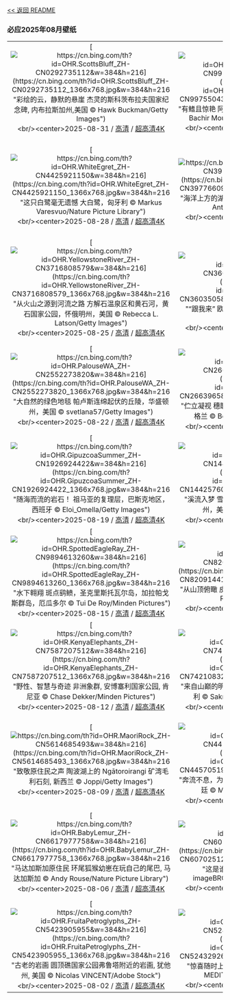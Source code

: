 [<< 返回 README](../../README.md)
### 必应2025年08月壁纸
||||
|:---:|:---:|:---:|
|[![https://cn.bing.com/th?id=OHR.ScottsBluff_ZH-CN0292735112&w=384&h=216](https://cn.bing.com/th?id=OHR.ScottsBluff_ZH-CN0292735112_1366x768.jpg&w=384&h=216 "彩绘的云，静默的悬崖&#10;杰灵的斯科茨布拉夫国家纪念碑‌, 内布拉斯加州,美国&#10;© Hawk Buckman/Getty Images")](https://cn.bing.com/search?q=%e6%96%af%e7%a7%91%e8%8c%a8%e5%b8%83%e6%8b%89%e5%a4%ab%e5%9b%bd%e5%ae%b6%e7%ba%aa%e5%bf%b5%e7%a2%91&form=hpcapt&mkt=zh-cn&filters=HpDate:"20250830_1600")<br/><center>2025-08-31 / [高清](https://cn.bing.com/th?id=OHR.ScottsBluff_ZH-CN0292735112_1920x1200.jpg&w=1920&h=1200) / [超高清4K](https://cn.bing.com/th?id=OHR.ScottsBluff_ZH-CN0292735112_UHD.jpg&w=3840&h=2160)<center/>|[![https://cn.bing.com/th?id=OHR.MaldivesWhaleShark_ZH-CN9975504316&w=384&h=216](https://cn.bing.com/th?id=OHR.MaldivesWhaleShark_ZH-CN9975504316_1366x768.jpg&w=384&h=216 "有鳍且惊艳&#10;阿里夫达鲁环礁海岸的鲸鲨, 马尔代夫&#10;© Bachir Moukarzel/Amazing Aerial Agency")](https://cn.bing.com/search?q=%e5%9b%bd%e9%99%85%e9%b2%b8%e9%b2%a8%e6%97%a5&form=hpcapt&mkt=zh-cn&filters=HpDate:"20250829_1600")<br/><center>2025-08-30 / [高清](https://cn.bing.com/th?id=OHR.MaldivesWhaleShark_ZH-CN9975504316_1920x1200.jpg&w=1920&h=1200) / [超高清4K](https://cn.bing.com/th?id=OHR.MaldivesWhaleShark_ZH-CN9975504316_UHD.jpg&w=3840&h=2160)<center/>|[![https://cn.bing.com/th?id=OHR.PlazaMayor_ZH-CN4576498488&w=384&h=216](https://cn.bing.com/th?id=OHR.PlazaMayor_ZH-CN4576498488_1366x768.jpg&w=384&h=216 "网格的心脏&#10;马约尔广场鸟瞰图, 马德里, 西班牙&#10;© AirPano LLC/Amazing Aerial Agency")](https://cn.bing.com/search?q=%e9%a9%ac%e5%be%b7%e9%87%8c%e9%a9%ac%e7%ba%a6%e5%b0%94%e5%b9%bf%e5%9c%ba&form=hpcapt&mkt=zh-cn&filters=HpDate:"20250828_1600")<br/><center>2025-08-29 / [高清](https://cn.bing.com/th?id=OHR.PlazaMayor_ZH-CN4576498488_1920x1200.jpg&w=1920&h=1200) / [超高清4K](https://cn.bing.com/th?id=OHR.PlazaMayor_ZH-CN4576498488_UHD.jpg&w=3840&h=2160)<center/>|
|[![https://cn.bing.com/th?id=OHR.WhiteEgret_ZH-CN4425921150&w=384&h=216](https://cn.bing.com/th?id=OHR.WhiteEgret_ZH-CN4425921150_1366x768.jpg&w=384&h=216 "这只白鹭毫无遗憾&#10;大白鹭，匈牙利&#10;© Markus Varesvuo/Nature Picture Library")](https://cn.bing.com/search?q=%e5%a4%a7%e7%99%bd%e9%b9%ad&form=hpcapt&mkt=zh-cn&filters=HpDate:"20250827_1600")<br/><center>2025-08-28 / [高清](https://cn.bing.com/th?id=OHR.WhiteEgret_ZH-CN4425921150_1920x1200.jpg&w=1920&h=1200) / [超高清4K](https://cn.bing.com/th?id=OHR.WhiteEgret_ZH-CN4425921150_UHD.jpg&w=3840&h=2160)<center/>|[![https://cn.bing.com/th?id=OHR.FaroeLake_ZH-CN3977660997&w=384&h=216](https://cn.bing.com/th?id=OHR.FaroeLake_ZH-CN3977660997_1366x768.jpg&w=384&h=216 "海洋上方的湖泊&#10;瑟沃格湖，瓦加尔岛，法罗群岛&#10;© Anton Petrus/Getty Images")](https://cn.bing.com/search?q=%e7%91%9f%e6%b2%83%e6%a0%bc%e6%b9%96&form=hpcapt&mkt=zh-cn&filters=HpDate:"20250826_1600")<br/><center>2025-08-27 / [高清](https://cn.bing.com/th?id=OHR.FaroeLake_ZH-CN3977660997_1920x1200.jpg&w=1920&h=1200) / [超高清4K](https://cn.bing.com/th?id=OHR.FaroeLake_ZH-CN3977660997_UHD.jpg&w=3840&h=2160)<center/>|[![https://cn.bing.com/th?id=OHR.TrulliHouses_ZH-CN3856452406&w=384&h=216](https://cn.bing.com/th?id=OHR.TrulliHouses_ZH-CN3856452406_1366x768.jpg&w=384&h=216 "一座非凡的特鲁洛小镇&#10;阿尔贝罗贝洛的特鲁洛建筑，普利亚大区，意大利&#10;© Feng Wei Photography/Getty Images")](https://cn.bing.com/search?q=%e9%98%bf%e5%b0%94%e8%b4%9d%e7%bd%97%e8%b4%9d%e6%b4%9b&form=hpcapt&mkt=zh-cn&filters=HpDate:"20250825_1600")<br/><center>2025-08-26 / [高清](https://cn.bing.com/th?id=OHR.TrulliHouses_ZH-CN3856452406_1920x1200.jpg&w=1920&h=1200) / [超高清4K](https://cn.bing.com/th?id=OHR.TrulliHouses_ZH-CN3856452406_UHD.jpg&w=3840&h=2160)<center/>|
|[![https://cn.bing.com/th?id=OHR.YellowstoneRiver_ZH-CN3716808579&w=384&h=216](https://cn.bing.com/th?id=OHR.YellowstoneRiver_ZH-CN3716808579_1366x768.jpg&w=384&h=216 "从火山之源到河流之路&#10;方解石温泉区和黄石河，黄石国家公园，怀俄明州，美国&#10;© Rebecca L. Latson/Getty Images")](https://cn.bing.com/search?q=%e9%bb%84%e7%9f%b3%e6%b2%b3&form=hpcapt&mkt=zh-cn&filters=HpDate:"20250824_1600")<br/><center>2025-08-25 / [高清](https://cn.bing.com/th?id=OHR.YellowstoneRiver_ZH-CN3716808579_1920x1200.jpg&w=1920&h=1200) / [超高清4K](https://cn.bing.com/th?id=OHR.YellowstoneRiver_ZH-CN3716808579_UHD.jpg&w=3840&h=2160)<center/>|[![https://cn.bing.com/th?id=OHR.CervusDama_ZH-CN3603505811&w=384&h=216](https://cn.bing.com/th?id=OHR.CervusDama_ZH-CN3603505811_1366x768.jpg&w=384&h=216 "“跟我来”&#10;欧洲黇鹿‌，英格兰&#10;© Enrique Aguirre Aves/Getty Images")](https://cn.bing.com/search?q=%e6%ac%a7%e6%b4%b2%e9%bb%87%e9%b9%bf%e2%80%8c&form=hpcapt&mkt=zh-cn&filters=HpDate:"20250823_1600")<br/><center>2025-08-24 / [高清](https://cn.bing.com/th?id=OHR.CervusDama_ZH-CN3603505811_1920x1200.jpg&w=1920&h=1200) / [超高清4K](https://cn.bing.com/th?id=OHR.CervusDama_ZH-CN3603505811_UHD.jpg&w=3840&h=2160)<center/>|[![https://cn.bing.com/th?id=OHR.ChushuY25_ZH-CN0495086720&w=384&h=216](https://cn.bing.com/th?id=OHR.ChushuY25_ZH-CN0495086720_1366x768.jpg&w=384&h=216 "彩林叠翠间的瀑布&#10;秋季九寨沟国家公园里的诺日朗瀑布, 四川省, 中国&#10;© tawatchaiprakobkit/Getty images")](https://cn.bing.com/search?q=%e8%af%ba%e6%97%a5%e6%9c%97%e7%80%91%e5%b8%83&form=hpcapt&mkt=zh-cn&filters=HpDate:"20250822_1600")<br/><center>2025-08-23 / [高清](https://cn.bing.com/th?id=OHR.ChushuY25_ZH-CN0495086720_1920x1200.jpg&w=1920&h=1200) / [超高清4K](https://cn.bing.com/th?id=OHR.ChushuY25_ZH-CN0495086720_UHD.jpg&w=3840&h=2160)<center/>|
|[![https://cn.bing.com/th?id=OHR.PalouseWA_ZH-CN2552273820&w=384&h=216](https://cn.bing.com/th?id=OHR.PalouseWA_ZH-CN2552273820_1366x768.jpg&w=384&h=216 "大自然的绿色地毯&#10;帕卢斯连绵起伏的丘陵，华盛顿州，美国&#10;© svetlana57/Getty Images")](https://cn.bing.com/search?q=%e5%b8%95%e5%8d%a2%e6%96%af%e5%9c%b0%e5%8c%ba&form=hpcapt&mkt=zh-cn&filters=HpDate:"20250821_1600")<br/><center>2025-08-22 / [高清](https://cn.bing.com/th?id=OHR.PalouseWA_ZH-CN2552273820_1920x1200.jpg&w=1920&h=1200) / [超高清4K](https://cn.bing.com/th?id=OHR.PalouseWA_ZH-CN2552273820_UHD.jpg&w=3840&h=2160)<center/>|[![https://cn.bing.com/th?id=OHR.WheatearBird_ZH-CN2663965839&w=384&h=216](https://cn.bing.com/th?id=OHR.WheatearBird_ZH-CN2663965839_1366x768.jpg&w=384&h=216 "伫立凝视&#10;穗䳭和盛开的帚石楠，峰区国家公园，英格兰&#10;© Ben Hall/Nature Picture Library")](https://cn.bing.com/search?q=%e7%a9%97%e4%b3%ad&form=hpcapt&mkt=zh-cn&filters=HpDate:"20250820_1600")<br/><center>2025-08-21 / [高清](https://cn.bing.com/th?id=OHR.WheatearBird_ZH-CN2663965839_1920x1200.jpg&w=1920&h=1200) / [超高清4K](https://cn.bing.com/th?id=OHR.WheatearBird_ZH-CN2663965839_UHD.jpg&w=3840&h=2160)<center/>|[![https://cn.bing.com/th?id=OHR.CitadelBonifacio_ZH-CN2130899430&w=384&h=216](https://cn.bing.com/th?id=OHR.CitadelBonifacio_ZH-CN2130899430_1366x768.jpg&w=384&h=216 "永恒的建筑&#10;博尼法乔城堡，科西嘉岛南部，法国&#10;© Marc Dozier/Getty Images")](https://cn.bing.com/search?q=%e5%8d%9a%e5%b0%bc%e6%b3%95%e4%b9%94&form=hpcapt&mkt=zh-cn&filters=HpDate:"20250819_1600")<br/><center>2025-08-20 / [高清](https://cn.bing.com/th?id=OHR.CitadelBonifacio_ZH-CN2130899430_1920x1200.jpg&w=1920&h=1200) / [超高清4K](https://cn.bing.com/th?id=OHR.CitadelBonifacio_ZH-CN2130899430_UHD.jpg&w=3840&h=2160)<center/>|
|[![https://cn.bing.com/th?id=OHR.GipuzcoaSummer_ZH-CN1926924422&w=384&h=216](https://cn.bing.com/th?id=OHR.GipuzcoaSummer_ZH-CN1926924422_1366x768.jpg&w=384&h=216 "随海而流的岩石！&#10;祖马亚的复理层，巴斯克地区，西班牙&#10;© Eloi_Omella/Getty Images")](https://cn.bing.com/search?q=%e8%a5%bf%e7%8f%ad%e7%89%99%e7%a5%96%e9%a9%ac%e4%ba%9a%e7%9a%84%e5%a4%8d%e7%90%86%e7%9f%b3&form=hpcapt&mkt=zh-cn&filters=HpDate:"20250818_1600")<br/><center>2025-08-19 / [高清](https://cn.bing.com/th?id=OHR.GipuzcoaSummer_ZH-CN1926924422_1920x1200.jpg&w=1920&h=1200) / [超高清4K](https://cn.bing.com/th?id=OHR.GipuzcoaSummer_ZH-CN1926924422_UHD.jpg&w=3840&h=2160)<center/>|[![https://cn.bing.com/th?id=OHR.AvalancheLake_ZH-CN1442576083&w=384&h=216](https://cn.bing.com/th?id=OHR.AvalancheLake_ZH-CN1442576083_1366x768.jpg&w=384&h=216 "溪流入梦&#10;雪崩湖步道，阿迪朗达克高峰区，纽约州，美国&#10;© Posnov/Getty Images")](https://cn.bing.com/search?q=%e7%ba%bd%e7%ba%a6%e5%b7%9e%e9%9b%aa%e5%b4%a9%e6%b9%96&form=hpcapt&mkt=zh-cn&filters=HpDate:"20250817_1600")<br/><center>2025-08-18 / [高清](https://cn.bing.com/th?id=OHR.AvalancheLake_ZH-CN1442576083_1920x1200.jpg&w=1920&h=1200) / [超高清4K](https://cn.bing.com/th?id=OHR.AvalancheLake_ZH-CN1442576083_UHD.jpg&w=3840&h=2160)<center/>|[![https://cn.bing.com/th?id=OHR.ColorfulBeehives_ZH-CN0180195770&w=384&h=216](https://cn.bing.com/th?id=OHR.ColorfulBeehives_ZH-CN0180195770_1366x768.jpg&w=384&h=216 "成为改变的一“蜂”&#10;色彩斑斓的蜂巢, 意大利&#10;© Roberto Caucino/Shutterstock")](https://cn.bing.com/search?q=%e8%9c%9c%e8%9c%82&form=hpcapt&mkt=zh-cn&filters=HpDate:"20250815_1600")<br/><center>2025-08-16 / [高清](https://cn.bing.com/th?id=OHR.ColorfulBeehives_ZH-CN0180195770_1920x1200.jpg&w=1920&h=1200) / [超高清4K](https://cn.bing.com/th?id=OHR.ColorfulBeehives_ZH-CN0180195770_UHD.jpg&w=3840&h=2160)<center/>|
|[![https://cn.bing.com/th?id=OHR.SpottedEagleRay_ZH-CN9894613260&w=384&h=216](https://cn.bing.com/th?id=OHR.SpottedEagleRay_ZH-CN9894613260_1366x768.jpg&w=384&h=216 "水下翱翔&#10;斑点鹞鲼，圣克里斯托瓦尔岛‌，‌加拉帕戈斯群岛，厄瓜多尔&#10;© Tui De Roy/Minden Pictures")](https://cn.bing.com/search?q=%e6%96%91%e7%82%b9%e9%b9%9e%e9%b2%bc&form=hpcapt&mkt=zh-cn&filters=HpDate:"20250814_1600")<br/><center>2025-08-15 / [高清](https://cn.bing.com/th?id=OHR.SpottedEagleRay_ZH-CN9894613260_1920x1200.jpg&w=1920&h=1200) / [超高清4K](https://cn.bing.com/th?id=OHR.SpottedEagleRay_ZH-CN9894613260_UHD.jpg&w=3840&h=2160)<center/>|[![https://cn.bing.com/th?id=OHR.PizNairPeak_ZH-CN8209144138&w=384&h=216](https://cn.bing.com/th?id=OHR.PizNairPeak_ZH-CN8209144138_1366x768.jpg&w=384&h=216 "从山顶俯瞰&#10;皮兹奈尔山缆车站, 格劳宾登州, 瑞士&#10;© Roberto Moiola/Alamy")](https://cn.bing.com/search?q=%e5%a5%88%e5%b0%94%e5%b3%b0&form=hpcapt&mkt=zh-cn&filters=HpDate:"20250813_1600")<br/><center>2025-08-14 / [高清](https://cn.bing.com/th?id=OHR.PizNairPeak_ZH-CN8209144138_1920x1200.jpg&w=1920&h=1200) / [超高清4K](https://cn.bing.com/th?id=OHR.PizNairPeak_ZH-CN8209144138_UHD.jpg&w=3840&h=2160)<center/>|[![https://cn.bing.com/th?id=OHR.CoronaArch_ZH-CN5406267193&w=384&h=216](https://cn.bing.com/th?id=OHR.CoronaArch_ZH-CN5406267193_1366x768.jpg&w=384&h=216 "地球的公开秘密&#10;一名男子从摩押附近的科罗纳拱门索降, 美国&#10;© Grant Ordelheide/TANDEM Stills + Motion")](https://cn.bing.com/search?q=%e5%a4%a9%e7%84%b6%e6%8b%b1%e9%97%a8&form=hpcapt&mkt=zh-cn&filters=HpDate:"20250812_1600")<br/><center>2025-08-13 / [高清](https://cn.bing.com/th?id=OHR.CoronaArch_ZH-CN5406267193_1920x1200.jpg&w=1920&h=1200) / [超高清4K](https://cn.bing.com/th?id=OHR.CoronaArch_ZH-CN5406267193_UHD.jpg&w=3840&h=2160)<center/>|
|[![https://cn.bing.com/th?id=OHR.KenyaElephants_ZH-CN7587207512&w=384&h=216](https://cn.bing.com/th?id=OHR.KenyaElephants_ZH-CN7587207512_1366x768.jpg&w=384&h=216 "野性、智慧与奇迹&#10;非洲象群, 安博塞利国家公园, 肯尼亚&#10;© Chase Dekker/Minden Pictures")](https://cn.bing.com/search?q=%e4%b8%96%e7%95%8c%e5%a4%a7%e8%b1%a1%e6%97%a5&form=hpcapt&mkt=zh-cn&filters=HpDate:"20250811_1600")<br/><center>2025-08-12 / [高清](https://cn.bing.com/th?id=OHR.KenyaElephants_ZH-CN7587207512_1920x1200.jpg&w=1920&h=1200) / [超高清4K](https://cn.bing.com/th?id=OHR.KenyaElephants_ZH-CN7587207512_UHD.jpg&w=3840&h=2160)<center/>|[![https://cn.bing.com/th?id=OHR.SantaMaddalena_ZH-CN7421083295&w=384&h=216](https://cn.bing.com/th?id=OHR.SantaMaddalena_ZH-CN7421083295_1366x768.jpg&w=384&h=216 "来自山巅的明信片&#10;圣玛格达莱娜, 多洛米蒂山, 意大利&#10;© Sakrapee Nopparat/Getty Images")](https://cn.bing.com/search?q=%e6%84%8f%e5%a4%a7%e5%88%a9%e5%a4%9a%e6%b4%9b%e7%b1%b3%e8%92%82%e5%b1%b1&form=hpcapt&mkt=zh-cn&filters=HpDate:"20250810_1600")<br/><center>2025-08-11 / [高清](https://cn.bing.com/th?id=OHR.SantaMaddalena_ZH-CN7421083295_1920x1200.jpg&w=1920&h=1200) / [超高清4K](https://cn.bing.com/th?id=OHR.SantaMaddalena_ZH-CN7421083295_UHD.jpg&w=3840&h=2160)<center/>|[![https://cn.bing.com/th?id=OHR.LionessKenya_ZH-CN6791029673&w=384&h=216](https://cn.bing.com/th?id=OHR.LionessKenya_ZH-CN6791029673_1366x768.jpg&w=384&h=216 "为正义怒吼&#10;马赛马拉国家保护区的雌狮,肯尼亚&#10;© Tandem Stock/Adobe Stock")](https://cn.bing.com/search?q=%e4%b8%96%e7%95%8c%e7%8b%ae%e5%ad%90%e6%97%a5&form=hpcapt&mkt=zh-cn&filters=HpDate:"20250809_1600")<br/><center>2025-08-10 / [高清](https://cn.bing.com/th?id=OHR.LionessKenya_ZH-CN6791029673_1920x1200.jpg&w=1920&h=1200) / [超高清4K](https://cn.bing.com/th?id=OHR.LionessKenya_ZH-CN6791029673_UHD.jpg&w=3840&h=2160)<center/>|
|[![https://cn.bing.com/th?id=OHR.MaoriRock_ZH-CN5614685493&w=384&h=216](https://cn.bing.com/th?id=OHR.MaoriRock_ZH-CN5614685493_1366x768.jpg&w=384&h=216 "致敬原住民之声&#10;陶波湖上的 Ngātoroirangi 矿湾毛利石刻, 新西兰&#10;© Joppi/Getty Images")](https://cn.bing.com/search?q=%e4%b8%96%e7%95%8c%e5%9c%9f%e8%91%97%e4%ba%ba%e6%b0%91%e5%9b%bd%e9%99%85%e6%97%a5&form=hpcapt&mkt=zh-cn&filters=HpDate:"20250808_1600")<br/><center>2025-08-09 / [高清](https://cn.bing.com/th?id=OHR.MaoriRock_ZH-CN5614685493_1920x1200.jpg&w=1920&h=1200) / [超高清4K](https://cn.bing.com/th?id=OHR.MaoriRock_ZH-CN5614685493_UHD.jpg&w=3840&h=2160)<center/>|[![https://cn.bing.com/th?id=OHR.IguazuArgentina_ZH-CN4457051931&w=384&h=216](https://cn.bing.com/th?id=OHR.IguazuArgentina_ZH-CN4457051931_1366x768.jpg&w=384&h=216 "奔流不息，为你为我&#10;伊瓜苏瀑布的三火枪瀑布, 阿根廷&#10;© Mark Meredith/Getty Images")](https://cn.bing.com/search?q=%e4%bc%8a%e7%93%9c%e8%8b%8f%e7%80%91%e5%b8%83+%e9%98%bf%e6%a0%b9%e5%bb%b7+%e5%b7%b4%e8%a5%bf&form=hpcapt&mkt=zh-cn&filters=HpDate:"20250807_1600")<br/><center>2025-08-08 / [高清](https://cn.bing.com/th?id=OHR.IguazuArgentina_ZH-CN4457051931_1920x1200.jpg&w=1920&h=1200) / [超高清4K](https://cn.bing.com/th?id=OHR.IguazuArgentina_ZH-CN4457051931_UHD.jpg&w=3840&h=2160)<center/>|[![https://cn.bing.com/th?id=OHR.GasparillaLight_ZH-CN6855683859&w=384&h=216](https://cn.bing.com/th?id=OHR.GasparillaLight_ZH-CN6855683859_1366x768.jpg&w=384&h=216 "海岸的密码&#10;加斯帕里拉岛灯塔后导标灯, 博卡格兰德, 佛罗里达州, 美国&#10;© Wiltser/Getty Images")](https://cn.bing.com/search?q=%e7%be%8e%e5%9b%bd%e5%9b%bd%e5%ae%b6%e7%81%af%e5%a1%94%e6%97%a5&form=hpcapt&mkt=zh-cn&filters=HpDate:"20250806_1600")<br/><center>2025-08-07 / [高清](https://cn.bing.com/th?id=OHR.GasparillaLight_ZH-CN6855683859_1920x1200.jpg&w=1920&h=1200) / [超高清4K](https://cn.bing.com/th?id=OHR.GasparillaLight_ZH-CN6855683859_UHD.jpg&w=3840&h=2160)<center/>|
|[![https://cn.bing.com/th?id=OHR.BabyLemur_ZH-CN6617977758&w=384&h=216](https://cn.bing.com/th?id=OHR.BabyLemur_ZH-CN6617977758_1366x768.jpg&w=384&h=216 "马达加斯加原住民&#10;环尾狐猴幼崽在玩自己的尾巴‌, 马达加斯加&#10;© Andy Rouse/Nature Picture Library")](https://cn.bing.com/search?q=%e7%8e%af%e5%b0%be%e7%8b%90%e7%8c%b4%e2%80%8c&form=hpcapt&mkt=zh-cn&filters=HpDate:"20250805_1600")<br/><center>2025-08-06 / [高清](https://cn.bing.com/th?id=OHR.BabyLemur_ZH-CN6617977758_1920x1200.jpg&w=1920&h=1200) / [超高清4K](https://cn.bing.com/th?id=OHR.BabyLemur_ZH-CN6617977758_UHD.jpg&w=3840&h=2160)<center/>|[![https://cn.bing.com/th?id=OHR.LaplandOwl_ZH-CN6070251232&w=384&h=216](https://cn.bing.com/th?id=OHR.LaplandOwl_ZH-CN6070251232_1366x768.jpg&w=384&h=216 "这是谁的家？&#10;巢中的乌林鸮, 芬兰&#10;© imageBROKER.com/Alamy Stock Photo")](https://cn.bing.com/search?q=%e7%8c%ab%e5%a4%b4%e9%b9%b0&form=hpcapt&mkt=zh-cn&filters=HpDate:"20250803_1600")<br/><center>2025-08-04 / [高清](https://cn.bing.com/th?id=OHR.LaplandOwl_ZH-CN6070251232_1920x1200.jpg&w=1920&h=1200) / [超高清4K](https://cn.bing.com/th?id=OHR.LaplandOwl_ZH-CN6070251232_UHD.jpg&w=3840&h=2160)<center/>|[![https://cn.bing.com/th?id=OHR.HappySunflower_ZH-CN5840993161&w=384&h=216](https://cn.bing.com/th?id=OHR.HappySunflower_ZH-CN5840993161_1366x768.jpg&w=384&h=216 "你好，黄色！&#10;夏天田野里盛开的向日葵&#10;© Arsgera/Shutterstock")](https://cn.bing.com/search?q=%e5%90%91%e6%97%a5%e8%91%b5&form=hpcapt&mkt=zh-cn&filters=HpDate:"20250802_1600")<br/><center>2025-08-03 / [高清](https://cn.bing.com/th?id=OHR.HappySunflower_ZH-CN5840993161_1920x1200.jpg&w=1920&h=1200) / [超高清4K](https://cn.bing.com/th?id=OHR.HappySunflower_ZH-CN5840993161_UHD.jpg&w=3840&h=2160)<center/>|
|[![https://cn.bing.com/th?id=OHR.FruitaPetroglyphs_ZH-CN5423905955&w=384&h=216](https://cn.bing.com/th?id=OHR.FruitaPetroglyphs_ZH-CN5423905955_1366x768.jpg&w=384&h=216 "古老的岩画&#10;圆顶礁国家公园弗鲁塔附近的岩画, 犹他州, 美国&#10;© Nicolas VINCENT/Adobe Stock")](https://cn.bing.com/search?q=%e5%9c%86%e9%a1%b6%e7%a4%81%e5%9b%bd%e5%ae%b6%e5%85%ac%e5%9b%ad&form=hpcapt&mkt=zh-cn&filters=HpDate:"20250801_1600")<br/><center>2025-08-02 / [高清](https://cn.bing.com/th?id=OHR.FruitaPetroglyphs_ZH-CN5423905955_1920x1200.jpg&w=1920&h=1200) / [超高清4K](https://cn.bing.com/th?id=OHR.FruitaPetroglyphs_ZH-CN5423905955_UHD.jpg&w=3840&h=2160)<center/>|[![https://cn.bing.com/th?id=OHR.EdinburghFringe_ZH-CN5243292664&w=384&h=216](https://cn.bing.com/th?id=OHR.EdinburghFringe_ZH-CN5243292664_1366x768.jpg&w=384&h=216 "惊喜随时上演&#10;皇家英里大道, 爱丁堡, 苏格兰&#10;© MEDITERRANEAN/Getty Images")](https://cn.bing.com/search?q=%e7%88%b1%e4%b8%81%e5%a0%a1%e8%89%ba%e7%a9%97%e8%8a%82&form=hpcapt&mkt=zh-cn&filters=HpDate:"20250731_1600")<br/><center>2025-08-01 / [高清](https://cn.bing.com/th?id=OHR.EdinburghFringe_ZH-CN5243292664_1920x1200.jpg&w=1920&h=1200) / [超高清4K](https://cn.bing.com/th?id=OHR.EdinburghFringe_ZH-CN5243292664_UHD.jpg&w=3840&h=2160)<center/>